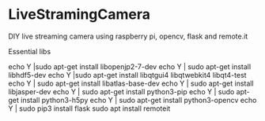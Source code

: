 # LiveStramingCamera
DIY live streaming camera using raspberry pi, opencv, flask and remote.it

Essential libs

echo Y |sudo apt-get install libopenjp2-7-dev
echo Y | sudo apt-get install libhdf5-dev
echo Y |sudo apt-get install libqtgui4 libqtwebkit4 libqt4-test
echo Y | sudo apt-get install libatlas-base-dev
echo Y | sudo apt-get install libjasper-dev
echo Y | sudo apt-get install python3-pip
echo Y | sudo apt-get install python3-h5py
echo Y | sudo apt-get install python3-opencv
echo Y | sudo pip3 install flask
sudo apt install remoteit
